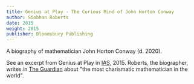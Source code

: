 ```yaml
---
title: Genius at Play - The Curious Mind of John Horton Conway
author: Siobhan Roberts
date: 2015
weight: 2015
publisher: Bloomsbury Publishing
---
```


A biography of mathematician John Horton Conway (d. 2020).

See an excerpt from Genius at Play in
[IAS](https://www.ias.edu/ideas/2015/roberts-john-horton-conway), 2015.
Roberts, the biographer, writes in
[The Guardian](https://www.theguardian.com/science/2015/jul/23/john-horton-conway-the-most-charismatic-mathematician-in-the-world)
about "the most charismatic mathematician in the world".
